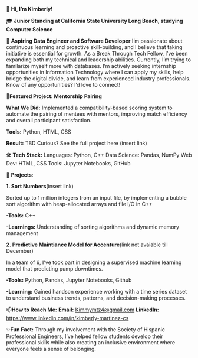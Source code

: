 👋 **Hi, I’m Kimberly!**

🎓 **Junior Standing at California State University Long Beach, studying Computer Science**

🔭 **Aspiring Data Engineer and Software Developer**
I’m passionate about continuous learning and proactive skill-building, and I believe that taking initiative is essential for growth. As a Break Through Tech Fellow, I’ve been expanding both my technical and leadership abilities. Currently, I’m trying to familarize myself more with databases. I’m actively seeking internship opportunities in Information Technology where I can apply my skills, help bridge the digital divide, and learn from experienced industry professionals. Know of any opportunities? I’d love to connect!

🎯**Featured Project: Mentorship Pairing**

  **What We Did:** Implemented a compatibility-based scoring system to automate the pairing of mentees with mentors, improving match efficiency and overall participant satisfaction.
  
  **Tools:** Python, HTML, CSS
  
  **Result:** TBD
Curious? See the full project here (insert link)

🛠 **Tech Stack:**
Languages: Python, C++
Data Science: Pandas, NumPy
Web Dev: HTML, CSS
Tools: Jupyter Notebooks, GitHub

 🚀 **Projects**:
 
**1. Sort Numbers**(insert link)

Sorted up to 1 million integers from an input file, by implementing a bubble sort algorithm with heap-allocated arrays and file I/O in C++

  **-Tools:** C++
  
  **-Learnings:** Understanding of sorting algorithms and dynamic memory management 
  
**2. Predictive Maintiance Model for Accenture**(link not avaiable till December)

In a team of 6, I've took part in designing a supervised machine learning model that predicting pump downtimes. 

  **-Tools:** Python, Pandas, Jupyter Notebooks, Github
  
  **-Learning:** Gained handson experience working with a time series dataset to understand business trends, patterns, and decision-making processes.

📫**How to Reach Me:**
**Email:** Kimmymtz4@gmail.com
**LinkedIn:**  https://www.linkedin.com/in/kimberly-martinez-cs 

✨**Fun Fact:**
Through my involvement with the Society of Hispanic Professional Engineers, I’ve helped fellow students develop their professional skills while also creating an inclusive environment where everyone feels a sense of belonging.
